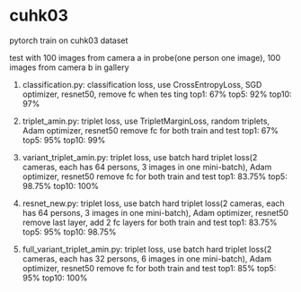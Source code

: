 # cuhk03
pytorch train on cuhk03 dataset

test with 100 images from camera a in probe(one person one image), 100 images from camera b in gallery

1. classification.py:
   classification loss, use CrossEntropyLoss, SGD optimizer, resnet50, remove fc when tes   ting
   top1: 67%          top5: 92%          top10: 97%

2. triplet_amin.py:
   triplet loss, use TripletMarginLoss, random triplets, Adam optimizer, resnet50 remove fc for both train and test
   top1: 67%          top5: 95%          top10: 99%

3. variant_triplet_amin.py:
   triplet loss, use batch hard triplet loss(2 cameras, each has 64 persons, 3 images in one mini-batch),  Adam optimizer, resnet50 remove fc for both train and test
   top1: 83.75%          top5: 98.75%          top10: 100%

4. resnet_new.py:
   triplet loss, use batch hard triplet loss(2 cameras, each has 64 persons, 3 images in one mini-batch),  Adam optimizer, resnet50 remove last layer, add 2 fc layers for both train and test
   top1: 83.75%          top5: 95%          top10: 98.75%

5. full_variant_triplet_amin.py:
   triplet loss, use batch hard triplet loss(2 cameras, each has 32 persons, 6 images in one mini-batch),  Adam optimizer, resnet50 remove fc for both train and test
   top1: 85%          top5: 95%          top10: 100%

